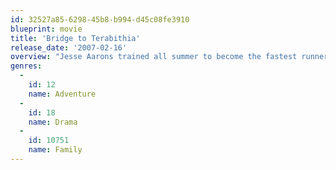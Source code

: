 ```yaml
---
id: 32527a85-6298-45b8-b994-d45c08fe3910
blueprint: movie
title: 'Bridge to Terabithia'
release_date: '2007-02-16'
overview: "Jesse Aarons trained all summer to become the fastest runner in school, so he's very upset when newcomer Leslie Burke outruns him and everyone else. Despite this and other differences, including that she's rich, he's poor, and she's a city girl, he's a country boy, the two become fast friends. Together, they create Terabithia, a land of monsters, trolls, ogres, and giants and rule as king and queen."
genres:
  -
    id: 12
    name: Adventure
  -
    id: 18
    name: Drama
  -
    id: 10751
    name: Family
---
```

